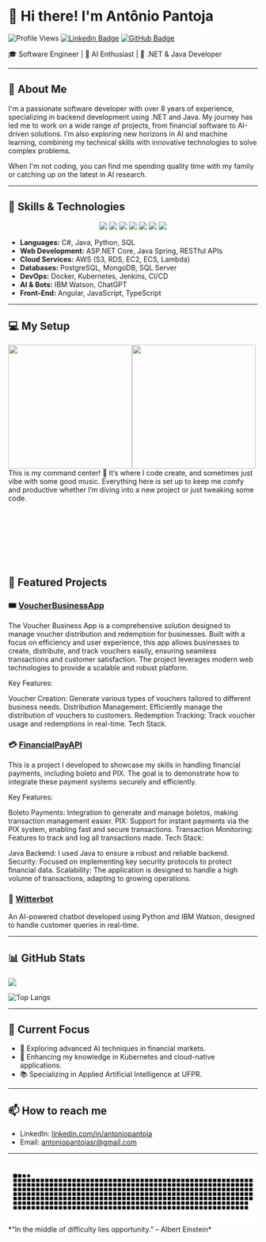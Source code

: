 # 👋 Hi there! I'm Antônio Pantoja


![Profile Views](https://komarev.com/ghpvc/?username=antoniopantoja&color=blueviolet)
[![Linkedin Badge](https://img.shields.io/badge/-LinkedIn-blue?style=flat-square&logo=Linkedin&logoColor=white&link=https://www.linkedin.com/in/)](https://www.linkedin.com/in/antoniopantoja/)
[![GitHub Badge](https://img.shields.io/badge/-GitHub-black?style=flat-square&logo=GitHub&logoColor=white&link=https://github.com/antoniopantoja/)](https://github.com/antoniopantoja/)

🎓 Software Engineer | 🤖 AI Enthusiast | 💼 .NET & Java Developer

---

## 🌌 About Me

I'm a passionate software developer with over 8 years of experience, specializing in backend development using .NET and Java. My journey has led me to work on a wide range of projects, from financial software to AI-driven solutions. I’m also exploring new horizons in AI and machine learning, combining my technical skills with innovative technologies to solve complex problems.

When I'm not coding, you can find me spending quality time with my family or catching up on the latest in AI research.

---

## 🚀 Skills & Technologies

<p align="center">
  <img src="https://img.shields.io/badge/C%23-%23239120.svg?style=for-the-badge&logo=c-sharp&logoColor=white"/>
  <img src="https://img.shields.io/badge/Java-%23ED8B00.svg?style=for-the-badge&logo=java&logoColor=white"/>
  <img src="https://img.shields.io/badge/Python-%2314354C.svg?style=for-the-badge&logo=python&logoColor=white"/>
  <img src="https://img.shields.io/badge/PostgreSQL-%23336791.svg?style=for-the-badge&logo=postgresql&logoColor=white"/>
  <img src="https://img.shields.io/badge/MongoDB-%2347A248.svg?style=for-the-badge&logo=mongodb&logoColor=white"/>
  <img src="https://img.shields.io/badge/Node.js-%23339933.svg?style=for-the-badge&logo=nodedotjs&logoColor=white"/>
  <img src="https://img.shields.io/badge/Kubernetes-%23326ce5.svg?style=for-the-badge&logo=kubernetes&logoColor=white"/>
</p>

- **Languages:** C#, Java, Python, SQL
- **Web Development:** ASP.NET Core, Java Spring, RESTful APIs
- **Cloud Services:** AWS (S3, RDS, EC2, ECS, Lambda)
- **Databases:** PostgreSQL, MongoDB, SQL Server
- **DevOps:** Docker, Kubernetes, Jenkins, CI/CD
- **AI & Bots:** IBM Watson, ChatGPT
- **Front-End:** Angular, JavaScript, TypeScript

---

## 💻 My Setup

<img align="left" src="https://github.com/user-attachments/assets/4a0bb05d-f9bb-40da-87b8-ad1df8809099" width="250" height="250"/>
<img align="left" src="https://github.com/user-attachments/assets/cb35012b-99b9-40e6-86c3-102069caaf53" width="250" height="250"/>

This is my command center! 🚀 It’s where I code create, and sometimes just vibe with some good music. Everything here is set up to keep me comfy and productive whether I’m diving into a new project or just tweaking some code.
<br>
<br>
<br>
<br>
<br>
<br>
<br>
<br>

## 💼 Featured Projects

### 🎟️ [VoucherBusinessApp](https://github.com/antoniopantoja/voucherBusinessApp)
The Voucher Business App is a comprehensive solution designed to manage voucher distribution and redemption for businesses. Built with a focus on efficiency and user experience, this app allows businesses to create, distribute, and track vouchers easily, ensuring seamless transactions and customer satisfaction. The project leverages modern web technologies to provide a scalable and robust platform.

Key Features:

Voucher Creation: Generate various types of vouchers tailored to different business needs.
Distribution Management: Efficiently manage the distribution of vouchers to customers.
Redemption Tracking: Track voucher usage and redemptions in real-time.
Tech Stack.

### 💳 [FinancialPayAPI](https://github.com/antoniopantoja/FinancialPayAPI)
This is a project I developed to showcase my skills in handling financial payments, including boleto and PIX. The goal is to demonstrate how to integrate these payment systems securely and efficiently.

Key Features:

Boleto Payments: Integration to generate and manage boletos, making transaction management easier.
PIX: Support for instant payments via the PIX system, enabling fast and secure transactions.
Transaction Monitoring: Features to track and log all transactions made.
Tech Stack:

Java Backend: I used Java to ensure a robust and reliable backend.
Security: Focused on implementing key security protocols to protect financial data.
Scalability: The application is designed to handle a high volume of transactions, adapting to growing operations.

### 🤖 [Witterbot](https://github.com/antoniopantoja/witterbot)
An AI-powered chatbot developed using Python and IBM Watson, designed to handle customer queries in real-time.

---

## 📊 GitHub Stats

<img align="center" src="https://github-readme-stats.vercel.app/api?username=antoniopantoja&bg_color=45,fc466b,3f5efb&text_color=ffffff&count_private=true&show_icons=true&line_height=40&icon_color=ffcc00&title_color=00ffcc&hide_border=true"/>

![Top Langs](https://github-readme-stats.vercel.app/api/top-langs/?username=antoniopantoja&bg_color=45,fc466b,3f5efb&text_color=ffffff&count_private=false&icon_color=ffcc00&title_color=00ffcc&hide_border=true&hide=css,html,jupyter%20notebook)

---

## 🎯 Current Focus

- 🌱 Exploring advanced AI techniques in financial markets.
- 🧠 Enhancing my knowledge in Kubernetes and cloud-native applications.
- 📚 Specializing in Applied Artificial Intelligence at UFPR.

---

## 📫 How to reach me

- LinkedIn: [linkedin.com/in/antoniopantoja](https://www.linkedin.com/in/)
- Email:  antoniopantojasr@gmail.com

---
<br>
<img src="https://github.com/antoniopantoja/antoniopantoja/blob/main/assets/github-user-contribution.svg">
<br>
*“In the middle of difficulty lies opportunity.” – Albert Einstein*
